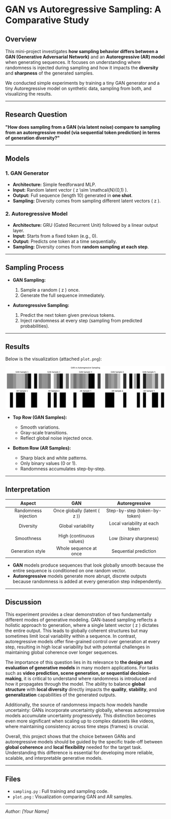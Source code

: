 # GAN vs Autoregressive Sampling: A Comparative Study

## Overview
This mini-project investigates **how sampling behavior differs between a GAN (Generative Adversarial Network)** and an **Autoregressive (AR) model** when generating sequences. It focuses on understanding where randomness is injected during sampling and how it impacts the **diversity** and **sharpness** of the generated samples.

We conducted simple experiments by training a tiny GAN generator and a tiny Autoregressive model on synthetic data, sampling from both, and visualizing the results.

---

## Research Question

**"How does sampling from a GAN (via latent noise) compare to sampling from an autoregressive model (via sequential token prediction) in terms of generation diversity?"**

---

## Models

### 1. GAN Generator
- **Architecture:** Simple feedforward MLP.
- **Input:** Random latent vector \( z \sim \mathcal{N}(0,1) \).
- **Output:** Full sequence (length 10) generated in **one shot**.
- **Sampling:** Diversity comes from sampling different latent vectors \( z \).

### 2. Autoregressive Model
- **Architecture:** GRU (Gated Recurrent Unit) followed by a linear output layer.
- **Input:** Starts from a fixed token (e.g., 0).
- **Output:** Predicts one token at a time sequentially.
- **Sampling:** Diversity comes from **random sampling at each step**.

---

## Sampling Process

- **GAN Sampling:**
  1. Sample a random \( z \) once.
  2. Generate the full sequence immediately.

- **Autoregressive Sampling:**
  1. Predict the next token given previous tokens.
  2. Inject randomness at every step (sampling from predicted probabilities).

---

## Results

Below is the visualization (attached `plot.png`):

![GAN vs Autoregressive Sampling](plot.png)


- **Top Row (GAN Samples):**
  - Smooth variations.
  - Gray-scale transitions.
  - Reflect global noise injected once.

- **Bottom Row (AR Samples):**
  - Sharp black and white patterns.
  - Only binary values (0 or 1).
  - Randomness accumulates step-by-step.

---

## Interpretation

| Aspect | GAN | Autoregressive |
|:------:|:---:|:--------------:|
| Randomness injection | Once globally (latent \( z \)) | Step-by-step (token-by-token) |
| Diversity | Global variability | Local variability at each token |
| Smoothness | High (continuous values) | Low (binary sharpness) |
| Generation style | Whole sequence at once | Sequential prediction |

- **GAN** models produce sequences that look globally smooth because the entire sequence is conditioned on one random vector.
- **Autoregressive** models generate more abrupt, discrete outputs because randomness is added at every generation step independently.

---

## Discussion

This experiment provides a clear demonstration of two fundamentally different modes of generative modeling. GAN-based sampling reflects a holistic approach to generation, where a single latent vector \( z \) dictates the entire output. This leads to globally coherent structures but may sometimes limit local variability within a sequence. In contrast, autoregressive models offer fine-grained control over generation at every step, resulting in high local variability but with potential challenges in maintaining global coherence over longer sequences.

The importance of this question lies in its relevance to **the design and evaluation of generative models** in many modern applications. For tasks such as **video prediction, scene generation, or sequential decision-making**, it is critical to understand where randomness is introduced and how it propagates through the model. The ability to balance **global structure** with **local diversity** directly impacts the **quality**, **stability**, and **generalization** capabilities of the generated outputs.

Additionally, the source of randomness impacts how models handle uncertainty: GANs incorporate uncertainty globally, whereas autoregressive models accumulate uncertainty progressively. This distinction becomes even more significant when scaling up to complex datasets like videos, where maintaining consistency across time steps (frames) is crucial.

Overall, this project shows that the choice between GANs and autoregressive models should be guided by the specific trade-off between **global coherence** and **local flexibility** needed for the target task. Understanding this difference is essential for developing more reliable, scalable, and interpretable generative models.

---

## Files

- `sampling.py` : Full training and sampling code.
- `plot.png` : Visualization comparing GAN and AR samples.

---

*Author: [Your Name]*

